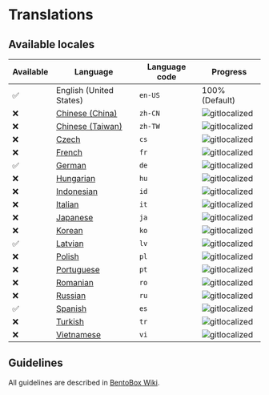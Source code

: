 # Translations

## Available locales

| Available | Language | Language code | Progress |
| --- | ---------- | --- | ----------- |
| ✅ | English (United States) | `en-US` | 100% (Default) |
| ❌ | [Chinese (China)](https://gitlocalize.com/repo/2976/zh-CN/src/main/resources/locales) | `zh-CN` | ![gitlocalized](https://gitlocalize.com/repo/2976/zh-CN//badge.svg) |
| ❌ | [Chinese (Taiwan)](https://gitlocalize.com/repo/2976/zh-TW/src/main/resources/locales) | `zh-TW` | ![gitlocalized](https://gitlocalize.com/repo/2976/zh-TW//badge.svg) |
| ❌ | [Czech](https://gitlocalize.com/repo/2976/cs/src/main/resources/locales) | `cs` | ![gitlocalized](https://gitlocalize.com/repo/2976/cs/badge.svg) |
| ❌ | [French](https://gitlocalize.com/repo/2976/fr/src/main/resources/locales) | `fr` | ![gitlocalized](https://gitlocalize.com/repo/2976/fr/badge.svg) |
| ✅ | [German](https://gitlocalize.com/repo/2976/de/src/main/resources/locales) | `de` | ![gitlocalized](https://gitlocalize.com/repo/2976/de/badge.svg) |
| ❌ | [Hungarian](https://gitlocalize.com/repo/2976/hu/src/main/resources/locales) | `hu` | ![gitlocalized](https://gitlocalize.com/repo/2976/hu/badge.svg) |
| ❌ | [Indonesian](https://gitlocalize.com/repo/2976/id/src/main/resources/locales) | `id` | ![gitlocalized](https://gitlocalize.com/repo/2976/id/badge.svg) |
| ❌ | [Italian](https://gitlocalize.com/repo/2976/it/src/main/resources/locales) | `it` | ![gitlocalized](https://gitlocalize.com/repo/2976/it/badge.svg) |
| ❌ | [Japanese](https://gitlocalize.com/repo/2976/ja/src/main/resources/locales) | `ja` | ![gitlocalized](https://gitlocalize.com/repo/2976/ja/badge.svg) |
| ❌ | [Korean](https://gitlocalize.com/repo/2976/ko/src/main/resources/locales) | `ko` | ![gitlocalized](https://gitlocalize.com/repo/2976/ko/badge.svg) |
| ✅ | [Latvian](https://gitlocalize.com/repo/2976/lv/src/main/resources/locales) | `lv` | ![gitlocalized](https://gitlocalize.com/repo/2976/lv/badge.svg) |
| ❌ | [Polish](https://gitlocalize.com/repo/2976/pl/src/main/resources/locales) | `pl` | ![gitlocalized](https://gitlocalize.com/repo/2976/pl/badge.svg) |
| ❌ | [Portuguese](https://gitlocalize.com/repo/2976/pt/src/main/resources/locales) | `pt` | ![gitlocalized](https://gitlocalize.com/repo/2976/pt/badge.svg) |
| ❌ | [Romanian](https://gitlocalize.com/repo/2976/ro/src/main/resources/locales) | `ro` | ![gitlocalized](https://gitlocalize.com/repo/2976/ro/badge.svg) |
| ❌ | [Russian](https://gitlocalize.com/repo/2976/ru/src/main/resources/locales) | `ru` | ![gitlocalized](https://gitlocalize.com/repo/2976/ru/badge.svg) |
| ✅ | [Spanish](https://gitlocalize.com/repo/2976/es/src/main/resources/locales) | `es` | ![gitlocalized](https://gitlocalize.com/repo/2976/es/badge.svg) |
| ❌ | [Turkish](https://gitlocalize.com/repo/2976/tr/src/main/resources/locales) | `tr` | ![gitlocalized](https://gitlocalize.com/repo/2976/tr/badge.svg) |
| ❌ | [Vietnamese](https://gitlocalize.com/repo/2976/vi/src/main/resources/locales) | `vi` | ![gitlocalized](https://gitlocalize.com/repo/2976/vi/badge.svg) |

## Guidelines
All guidelines are described in [BentoBox Wiki](https://github.com/BentoBoxWorld/BentoBox/wiki/Translate-BentoBox-and-addons#guidelines).